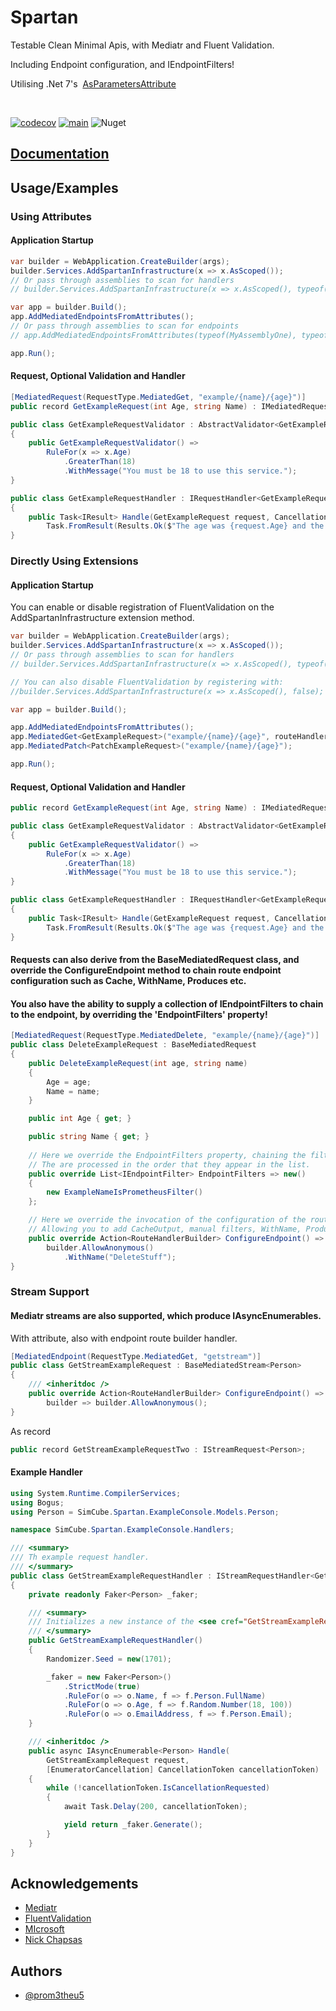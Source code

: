 
# Spartan

Testable Clean Minimal Apis, with Mediatr and Fluent Validation.

Including Endpoint configuration, and IEndpointFilters! 

Utilising .Net 7's &nbsp;[AsParametersAttribute](https://docs.microsoft.com/dotnet/api/microsoft.aspnetcore.http.asparametersattribute?view=aspnetcore-7.0)

&nbsp;

[![codecov](https://codecov.io/gh/SimCubeLtd/SimCube.Spartan/branch/main/graph/badge.svg?token=YW1VVMY0UK)](https://codecov.io/gh/SimCubeLtd/SimCube.Spartan) [![main](https://github.com/SimCubeLtd/SimCube.Spartan/actions/workflows/main.yml/badge.svg)](https://github.com/SimCubeLtd/SimCube.Spartan/actions/workflows/main.yml) ![Nuget](https://img.shields.io/nuget/v/SimCube.Spartan?style=flat-square)

## [Documentation](./docs/README.md)

## Usage/Examples

### Using Attributes

#### Application Startup

```csharp
var builder = WebApplication.CreateBuilder(args);
builder.Services.AddSpartanInfrastructure(x => x.AsScoped());
// Or pass through assemblies to scan for handlers
// builder.Services.AddSpartanInfrastructure(x => x.AsScoped(), typeof(MyAssemblyOne), typeof(MyAssemblyTwo));

var app = builder.Build();
app.AddMediatedEndpointsFromAttributes();
// Or pass through assemblies to scan for endpoints
// app.AddMediatedEndpointsFromAttributes(typeof(MyAssemblyOne), typeof(MyAssemblyTwo));

app.Run();
```

#### Request, Optional Validation and Handler

```csharp
[MediatedRequest(RequestType.MediatedGet, "example/{name}/{age}")]
public record GetExampleRequest(int Age, string Name) : IMediatedRequest;

public class GetExampleRequestValidator : AbstractValidator<GetExampleRequest>
{
    public GetExampleRequestValidator() =>
        RuleFor(x => x.Age)
            .GreaterThan(18)
            .WithMessage("You must be 18 to use this service.");
}

public class GetExampleRequestHandler : IRequestHandler<GetExampleRequest, IResult>
{
    public Task<IResult> Handle(GetExampleRequest request, CancellationToken cancellationToken) =>
        Task.FromResult(Results.Ok($"The age was {request.Age} and the name was {request.Name}"));
}
```

### Directly Using Extensions

#### Application Startup

You can enable or disable registration of FluentValidation on the AddSpartanInfrastructure extension method.

```csharp
var builder = WebApplication.CreateBuilder(args);
builder.Services.AddSpartanInfrastructure(x => x.AsScoped());
// Or pass through assemblies to scan for handlers
// builder.Services.AddSpartanInfrastructure(x => x.AsScoped(), typeof(MyAssemblyOne), typeof(MyAssemblyTwo));

// You can also disable FluentValidation by registering with:
//builder.Services.AddSpartanInfrastructure(x => x.AsScoped(), false);

var app = builder.Build();

app.AddMediatedEndpointsFromAttributes();
app.MediatedGet<GetExampleRequest>("example/{name}/{age}", routeHandlerBuilder => routeHandlerBuilder.WithName("GetExample"));
app.MediatedPatch<PatchExampleRequest>("example/{name}/{age}");

app.Run();
```

#### Request, Optional Validation and Handler

```csharp
public record GetExampleRequest(int Age, string Name) : IMediatedRequest;

public class GetExampleRequestValidator : AbstractValidator<GetExampleRequest>
{
    public GetExampleRequestValidator() =>
        RuleFor(x => x.Age)
            .GreaterThan(18)
            .WithMessage("You must be 18 to use this service.");
}

public class GetExampleRequestHandler : IRequestHandler<GetExampleRequest, IResult>
{
    public Task<IResult> Handle(GetExampleRequest request, CancellationToken cancellationToken) =>
        Task.FromResult(Results.Ok($"The age was {request.Age} and the name was {request.Name}"));
}
```

#### Requests can also derive from the BaseMediatedRequest class, and override the ConfigureEndpoint method to chain route endpoint configuration such as Cache, WithName, Produces etc.
#### You also have the ability to supply a collection of IEndpointFilters to chain to the endpoint, by overriding the 'EndpointFilters' property! 

```csharp
[MediatedRequest(RequestType.MediatedDelete, "example/{name}/{age}")]
public class DeleteExampleRequest : BaseMediatedRequest
{
    public DeleteExampleRequest(int age, string name)
    {
        Age = age;
        Name = name;
    }

    public int Age { get; }

    public string Name { get; }
    
    // Here we override the EndpointFilters property, chaining the filter onto the request endpoint 
    // The are processed in the order that they appear in the list.
    public override List<IEndpointFilter> EndpointFilters => new()
    {
        new ExampleNameIsPrometheusFilter()
    };

    // Here we override the invocation of the configuration of the route handler builder,
    // Allowing you to add CacheOutput, manual filters, WithName, Produces etc.
    public override Action<RouteHandlerBuilder> ConfigureEndpoint() => builder =>
        builder.AllowAnonymous()
            .WithName("DeleteStuff");
}
```

### Stream Support

#### Mediatr streams are also supported, which produce IAsyncEnumerables.

With attribute, also with endpoint route builder handler.

```csharp
[MediatedEndpoint(RequestType.MediatedGet, "getstream")]
public class GetStreamExampleRequest : BaseMediatedStream<Person>
{
    /// <inheritdoc />
    public override Action<RouteHandlerBuilder> ConfigureEndpoint() =>
        builder => builder.AllowAnonymous();
}
```

As record
```csharp
public record GetStreamExampleRequestTwo : IStreamRequest<Person>;
```

#### Example Handler
```csharp
using System.Runtime.CompilerServices;
using Bogus;
using Person = SimCube.Spartan.ExampleConsole.Models.Person;

namespace SimCube.Spartan.ExampleConsole.Handlers;

/// <summary>
/// Th example request handler.
/// </summary>
public class GetStreamExampleRequestHandler : IStreamRequestHandler<GetStreamExampleRequest, Person>
{
    private readonly Faker<Person> _faker;

    /// <summary>
    /// Initializes a new instance of the <see cref="GetStreamExampleRequestHandler"/> class.
    /// </summary>
    public GetStreamExampleRequestHandler()
    {
        Randomizer.Seed = new(1701);

        _faker = new Faker<Person>()
            .StrictMode(true)
            .RuleFor(o => o.Name, f => f.Person.FullName)
            .RuleFor(o => o.Age, f => f.Random.Number(18, 100))
            .RuleFor(o => o.EmailAddress, f => f.Person.Email);
    }

    /// <inheritdoc />
    public async IAsyncEnumerable<Person> Handle(
        GetStreamExampleRequest request,
        [EnumeratorCancellation] CancellationToken cancellationToken)
    {
        while (!cancellationToken.IsCancellationRequested)
        {
            await Task.Delay(200, cancellationToken);

            yield return _faker.Generate();
        }
    }
}

```

## Acknowledgements

- [Mediatr](https://github.com/jbogard/MediatR)
- [FluentValidation](https://docs.fluentvalidation.net/en/latest/)
- [MIcrosoft](https://dotnet.microsoft.com/en-us/download/dotnet/7.0)
- [Nick Chapsas](https://www.youtube.com/c/Elfocrash)


## Authors

- [@prom3theu5](https://www.github.com/prom3theu5)
